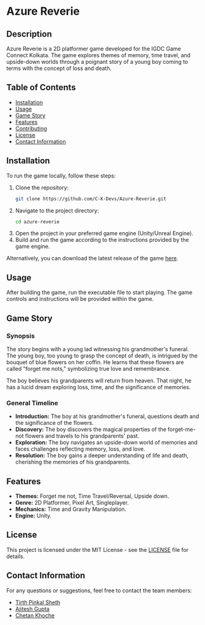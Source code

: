 # Azure Reverie

## Description
Azure Reverie is a 2D platformer game developed for the IGDC Game Connect Kolkata. The game explores themes of memory, time travel, and upside-down worlds through a poignant story of a young boy coming to terms with the concept of loss and death.

## Table of Contents
- [Installation](#installation)
- [Usage](#usage)
- [Game Story](#game-story)
- [Features](#features)
- [Contributing](#contributing)
- [License](#license)
- [Contact Information](#contact-information)

## Installation
To run the game locally, follow these steps:
1. Clone the repository:
    ```bash
    git clone https://github.com/C-K-Devs/Azure-Reverie.git
    ```
2. Navigate to the project directory:
    ```bash
    cd azure-reverie
    ```
3. Open the project in your preferred game engine (Unity/Unreal Engine).
4. Build and run the game according to the instructions provided by the game engine.

Alternatively, you can download the latest release of the game [here](https://github.com/your-username/azure-reverie/releases/download/v1.0/azure-reverie.zip).

## Usage
After building the game, run the executable file to start playing. The game controls and instructions will be provided within the game.

## Game Story
### Synopsis
The story begins with a young lad witnessing his grandmother's funeral. The young boy, too young to grasp the concept of death, is intrigued by the bouquet of blue flowers on her coffin. He learns that these flowers are called "forget me nots," symbolizing true love and remembrance.

The boy believes his grandparents will return from heaven. That night, he has a lucid dream exploring loss, time, and the significance of memories.

### General Timeline
- **Introduction:** The boy at his grandmother's funeral, questions death and the significance of the flowers.
- **Discovery:** The boy discovers the magical properties of the forget-me-not flowers and travels to his grandparents' past.
- **Exploration:** The boy navigates an upside-down world of memories and faces challenges reflecting memory, loss, and love.
- **Resolution:** The boy gains a deeper understanding of life and death, cherishing the memories of his grandparents.

## Features
- **Themes:** Forget me not, Time Travel/Reversal, Upside down.
- **Genre:** 2D Platformer, Pixel Art, Singleplayer.
- **Mechanics:** Time and Gravity Manipulation.
- **Engine:** Unity.

## License
This project is licensed under the MIT License - see the [LICENSE](LICENSE) file for details.

## Contact Information
For any questions or suggestions, feel free to contact the team members:
- [Tirth Pinkal Sheth](https://github.com/TirthPinkalSheth)
- [Ajitesh Gupta](https://github.com/LastCypher)
- [Chetan Khoche](https://github.com/C-K-Devs)
